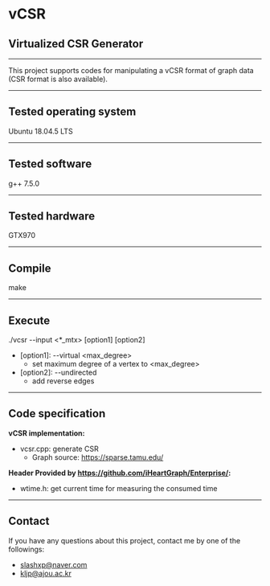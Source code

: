 # vCSR
## Virtualized CSR Generator
---
This project supports codes for manipulating a vCSR format of graph data \(CSR format is also available\).

---
Tested operating system
-----
Ubuntu 18.04.5 LTS

---
Tested software
-----
g++ 7.5.0

---
Tested hardware
-----
GTX970

---
Compile
-----
make

---
Execute
-----
./vcsr --input \<\*_mtx\> \[option1\] \[option2\]
- \[option1\]: --virtual \<max\_degree\> 
    - set maximum degree of a vertex to \<max\_degree\>
- \[option2\]: --undirected
    - add reverse edges

---
Code specification
-----
__vCSR implementation:__
- vcsr.cpp: generate CSR
    - Graph source: https://sparse.tamu.edu/

__Header Provided by https://github.com/iHeartGraph/Enterprise/:__
- wtime.h: get current time for measuring the consumed time

---
Contact
-----
If you have any questions about this project, contact me by one of the followings:
- slashxp@naver.com
- kljp@ajou.ac.kr